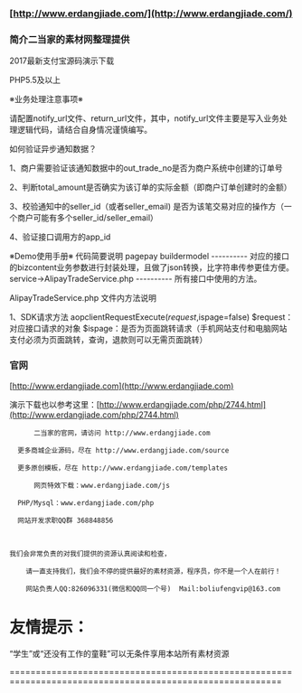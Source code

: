 ### [http://www.erdangjiade.com/](http://www.erdangjiade.com/)


### 简介二当家的素材网整理提供

2017最新支付宝源码演示下载

PHP5.5及以上

※业务处理注意事项※

请配置notify_url文件、return_url文件，其中，notify_url文件主要是写入业务处理逻辑代码，请结合自身情况谨慎编写。

如何验证异步通知数据？

1、商户需要验证该通知数据中的out_trade_no是否为商户系统中创建的订单号

2、判断total_amount是否确实为该订单的实际金额（即商户订单创建时的金额）

3、校验通知中的seller_id（或者seller_email) 是否为该笔交易对应的操作方（一个商户可能有多个seller_id/seller_email）

4、验证接口调用方的app_id


※Demo使用手册※
代码简要说明
pagepay
	buildermodel ---------- 对应的接口的bizcontent业务参数进行封装处理，且做了json转换，比字符串传参更佳方便。
	service->AlipayTradeService.php      ---------- 所有接口中使用的方法。


AlipayTradeService.php 文件内方法说明

1、SDK请求方法
aopclientRequestExecute($request,$ispage=false)
$request：对应接口请求的对象
$ispage：是否为页面跳转请求（手机网站支付和电脑网站支付必须为页面跳转，查询，退款则可以无需页面跳转）



### 官网


[http://www.erdangjiade.com](http://www.erdangjiade.com)

演示下载也以参考这里：[http://www.erdangjiade.com/php/2744.html](http://www.erdangjiade.com/php/2744.html)





          二当家的官网，请访问 http://www.erdangjiade.com

	  更多商城企业源码，尽在 http://www.erdangjiade.com/source

 	  更多原创模板，尽在 http://www.erdangjiade.com/templates  

          网页特效下载：www.erdangjiade.com/js

	  PHP/Mysql：www.erdangjiade.com/php
     
 	  网站开发求职QQ群 368848856



	我们会非常负责的对我们提供的资源认真阅读和检查，
                       
        请一直支持我们，我们会不停的提供最好的素材资源，程序员，你不是一个人在前行！

        网站负责人QQ:826096331(微信和QQ同一个号)  Mail:boliufengvip@163.com


友情提示：                        
==========================================================================================================
“学生”或“还没有工作的童鞋”可以无条件享用本站所有素材资源

==========================================================================================================



